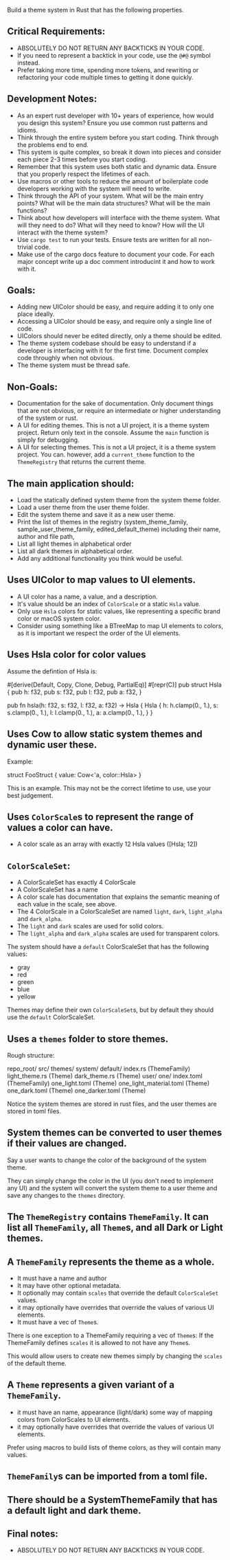 Build a theme system in Rust that has the following properties.

## Critical Requirements:
- ABSOLUTELY DO NOT RETURN ANY BACKTICKS IN YOUR CODE.
- If you need to represent a backtick in your code, use the `@#@` symbol instead.
- Prefer taking more time, spending more tokens, and rewriting or refactoring your code multiple times to getting it done quickly.

## Development Notes:

- As an expert rust developer with 10+ years of experience, how would you design this system? Ensure you use common rust patterns and idioms.
- Think through the entire system before you start coding. Think through the problems end to end.
- This system is quite complex, so break it down into pieces and consider each piece 2-3 times before you start coding.
- Remember that this system uses both static and dynamic data. Ensure that you properly respect the lifetimes of each.
- Use macros or other tools to reduce the amount of boilerplate code developers working with the system will need to write.
- Think through the API of your system. What will be the main entry points? What will be the main data structures? What will be the main functions?
- Think about how developers will interface with the theme system. What will they need to do? What will they need to know? How will the UI interact with the theme system?
- Use `cargo test` to run your tests. Ensure tests are written for all non-trivial code.
- Make use of the cargo docs feature to document your code. For each major concept write up a doc comment introducint it and how to work with it.

## Goals:
- Adding new UIColor should be easy, and require adding it to only one place ideally.
- Accessing a UIColor should be easy, and require only a single line of code.
- UIColors should never be edited directly, only a theme should be edited.
- The theme system codebase should be easy to understand if a developer is interfacing with it for the first time. Document complex code throughly when not obvious.
- The theme system must be thread safe.

## Non-Goals:
- Documentation for the sake of documentation. Only document things that are not obvious, or require an intermediate or higher understanding of the system or rust.
- A UI for editing themes. This is not a UI project, it is a theme system project. Return only text in the console. Assume the `main` function is simply for debugging.
- A UI for selecting themes. This is not a UI project, it is a theme system project. You can. however, add a `current_theme` function to the `ThemeRegistry` that returns the current theme.

## The main application should:

- Load the statically defined system theme from the system theme folder.
- Load a user theme from the user theme folder.
- Edit the system theme and save it as a new user theme.
- Print the list of themes in the registry (system_theme_family, sample_user_theme_family, edited_default_theme) including their name, author and file path,
- List all light themes in alphabetical order
- List all dark themes in alphabetical order.
- Add any additional functionality you think would be useful.

## Uses UIColor to map values to UI elements.

- A UI color has a name, a value, and a description.
- It's value should be an index of `ColorScale` or a static `Hsla` value.
- Only use `Hsla` colors for static values, like representing a specific brand color or macOS system color.
- Consider using something like a BTreeMap to map UI elements to colors, as it is important we respect the order of the UI elements.

## Uses Hsla color for color values

Assume the defintion of Hsla is:

#[derive(Default, Copy, Clone, Debug, PartialEq)]
#[repr(C)]
pub struct Hsla {
    pub h: f32,
    pub s: f32,
    pub l: f32,
    pub a: f32,
}

pub fn hsla(h: f32, s: f32, l: f32, a: f32) -> Hsla {
    Hsla {
        h: h.clamp(0., 1.),
        s: s.clamp(0., 1.),
        l: l.clamp(0., 1.),
        a: a.clamp(0., 1.),
    }
}


## Uses Cow to allow static system themes and dynamic user these.

Example:

struct FooStruct {
    value: Cow<'a, color::Hsla>
}

This is an example. This may not be the correct lifetime to use, use your best judgement.

## Uses `ColorScale`s to represent the range of values a color can have.

- A color scale as an array with exactly 12 Hsla values ([Hsla; 12])

## `ColorScaleSet`:

- A ColorScaleSet has exactly 4 ColorScale
- A ColorScaleSet has a name
- A color scale has documentation that explains the semantic meaning of each value in the scale, see above.
- The 4 ColorScale in a ColorScaleSet are named `light`, `dark`, `light_alpha` and `dark_alpha`.
- The `light` and `dark` scales are used for solid colors.
- The `light_alpha` and `dark_alpha` scales are used for transparent colors.

The system should have a `default` ColorScaleSet that has the following values:

- gray
- red
- green
- blue
- yellow

Themes may define their own `ColorScaleSet`s, but by default they should use the `default` ColorScaleSet.

## Uses a `themes` folder to store themes.

Rough structure:

repo_root/
    src/
        themes/
            system/
                default/
                    index.rs (ThemeFamily)
                    light_theme.rs (Theme)
                    dark_theme.rs (Theme)
            user/
                one/
                    index.toml (ThemeFamily)
                    one_light.toml (Theme)
                    one_light_material.toml (Theme)
                    one_dark.toml (Theme)
                    one_darker.toml (Theme)

Notice the system themes are stored in rust files, and the user themes are stored in toml files.

## System themes can be converted to user themes if their values are changed.

Say a user wants to change the color of the background of the system theme.

They can simply change the color in the UI (you don't need to implement any UI) and the system will convert the system theme to a user theme and save any changes to the `themes` directory.

## The `ThemeRegistry` contains `ThemeFamily`. It can list all `ThemeFamily`, all `Theme`s, and all Dark or Light themes.

## A `ThemeFamily` represents the theme as a whole.

- It must have a name and author
- It may have other optional metadata.
- It optionally may contain `scales` that override the default `ColorScaleSet` values.
- it may optionally have overrides that override the values of various UI elements.
- It must have a vec of `Theme`s.

There is one exception to a ThemeFamily requiring a vec of `Theme`s: If the ThemeFamily defines `scales` it is allowed to not have any `Theme`s.

This would allow users to create new themes simply by changing the `scales` of the default theme.

## A `Theme` represents a given variant of a `ThemeFamily`.
- it must have an name, appearance (light/dark) some way of mapping colors from ColorScales to UI elements.
- it may optionally have overrides that override the values of various UI elements.

Prefer using macros to build lists of theme colors, as they will contain many values.

## `ThemeFamily`s can be imported from a toml file.

## There should be a SystemThemeFamily that has a default light and dark theme.

## Final notes:

- ABSOLUTELY DO NOT RETURN ANY BACKTICKS IN YOUR CODE.
